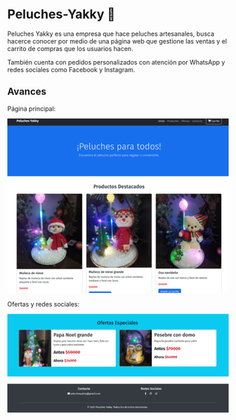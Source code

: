 # Peluches-Yakky :bear:

Peluches Yakky es una empresa que hace peluches artesanales, busca hacerce conocer por medio de una página web que gestione las ventas y el carrito de compras que los usuarios hacen.

También cuenta con pedidos personalizados con atención por WhatsApp y redes sociales como Facebook y Instagram.

## Avances

Página principal:

![alt text](img/index.png)

Ofertas y redes sociales:

![alt text](img/footer.png)